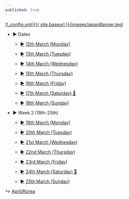 ```yaml
---
published: true
---
```

<a href="/japan">![_config.yml]({{ site.baseurl }}/images/japanBanner.jpg)</a>

<div class="treeview">
    <ul>
        <li>
            <div><p><a class="sc">&#9658;</a>
                <a>Dates</a></p></div>
            <ul>
                <li class="cl">
                    <div>
                        <p>
              <a href="/days/12mar/" class="sc">&#9658;</a>
              <a href="/days/12mar/">12th March (Monday)</a>
            </p>
          </div>
        </li>
         <li class="cl">
          <div>
            <p>
              <a href="/days/13mar/" class="sc">&#9658;</a>
              <a href="/days/13mar/">13th March (Tuesday)</a>
            </p>
          </div>
        </li>
                 <li class="cl">
          <div>
            <p>
              <a href="/days/14mar/" class="sc">&#9658;</a>
              <a href="/days/14mar/">14th March (Wednesday)</a>
            </p>
          </div>
        </li>
                 <li class="cl">
          <div>
            <p>
              <a href="/days/15mar/" class="sc">&#9658;</a>
              <a href="/days/15mar/">15th March (Thursday)</a>
            </p>
          </div>
        </li>
                                 <li class="cl">
          <div>
            <p>
              <a href="/days/16mar/" class="sc">&#9658;</a>
              <a href="/days/16mar/">16th March (Friday)</a>
            </p>
          </div>
        </li>
                                 <li class="cl">
          <div>
            <p>
              <a href="/days/17mar/" class="sc">&#9658;</a>
              <a href="/days/17mar/">17th March (Saturday) 🎂</a>
            </p>
          </div>
        </li>
                                 <li class="cl">
          <div>
            <p>
              <a href="/days/18mar/" class="sc">&#9658;</a>
              <a href="/days/18mar/">18th March (Sunday)</a>
            </p>
          </div>
        </li>
      </ul>
    </li>
  </ul>
</div>

<div class="treeview">
    <ul>
        <li>
            <div><p><a class="sc">&#9658;</a>
                <a>Week 2 (19th-25th)</a></p></div>
            <ul>
                <li class="cl">
                    <div>
                        <p>
              <a href="/days/19mar/" class="sc">&#9658;</a>
              <a href="/days/19mar/">19th March (Monday)</a>
            </p>
          </div>
        </li>
         <li class="cl">
          <div>
            <p>
              <a href="/days/20mar/" class="sc">&#9658;</a>
              <a href="/days/20mar/">20th March (Tuesday)</a>
            </p>
          </div>
        </li>
                 <li class="cl">
          <div>
            <p>
              <a href="/days/21mar/" class="sc">&#9658;</a>
              <a href="/days/21mar/">21st March (Wednesday)</a>
            </p>
          </div>
        </li>
                 <li class="cl">
          <div>
            <p>
              <a href="/days/22mar/" class="sc">&#9658;</a>
              <a href="/days/22mar/">22nd March (Thursday)</a>
            </p>
          </div>
        </li>
                                 <li class="cl">
          <div>
            <p>
              <a href="/days/23mar/" class="sc">&#9658;</a>
              <a href="/days/23mar/">23rd March (Friday)</a>
            </p>
          </div>
        </li>
                                 <li class="cl">
          <div>
            <p>
              <a href="/days/24mar/" class="sc">&#9658;</a>
              <a href="/days/24mar/">24th March (Saturday) 🎂</a>
            </p>
          </div>
        </li>
                                 <li class="cl">
          <div>
            <p>
              <a href="/days/25mar/" class="sc">&#9658;</a>
              <a href="/days/25mar/">25th March (Sunday)</a>
            </p>
          </div>
        </li>
      </ul>
    </li>
  </ul>
</div>

↪ [April/Korea](/korea)
